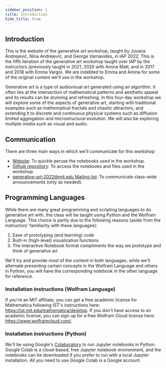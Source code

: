 ```yaml
---
sidebar_position: 1
title: Introduction
hide_title: true
---
```


## Introduction

This is the website of the generative art workshop, taught by Jovana Andrejević, Nina Andrejević, and George Varnavides, in IAP 2022.
This is the fifth iteration of the generative art workshop taught over IAP by the instructors (previously taught in 2021, 2020 with Amina Matt, and in 2017 and 2018 with Emma Vargo).
We are indebted to Emma and Amina for some of the original content we'll use in the workshop.

Generative art is a type of audiovisual art generated using an algorithm.
It often lies at the intersection of mathematical patterns and aesthetic appeal and its results can be stunning and refreshing.
In this four-day workshop we will explore some of the aspects of generative art, starting with traditional examples such as mathematical fractals and chaotic attractors, and extending it to discrete and continuous physical systems such as diffusion limited aggregation and microstructural evolution.
We will also be exploring multiple media such as visual and audio.

## Communication

There are three main ways in which we'll communicate for this workshop:
* [Website](https://gvarnavides.com/generative-art-workshop-website/): To quickle peruse the notebooks used in the workshop.
* [Github repository](https://github.com/gvarnavi/generative-art-iap): To access the notebooks and files used in the workshop.
* [generative-art-2022@mit.edu Mailing list](https://groups.mit.edu/webmoira/list/generative-art-2022): To communicate class-wide announcements (only as needed).

## Programming Languages
While there are many great programming and scripting languages to do generative art with, the class will be taught using Python and the Wolfram Language.
This choice is partly due to the following reasons (aside from the instructors' familiarity with these languages):
1. Ease of prototyping (and learning) code
2. Built-in (high-level) visualization functions
3. The interactive Notebook format compliments the way we prototype and think of generative art

We'll try and provide *most* of the content in both languages; while we'll alternate presenting certain concepts in the Wolfram Language and others in Python, you will have the corresponding notebook in the other language for reference.

### Installation instructions (Wolfram Language)
If you're an MIT affiliate, you can get a free academic license for Mathematica following IST's instructions here: https://ist.mit.edu/mathematica/desktop.
If you don't have access to an academic license, you can sign up for a free Wolfram Cloud license here: https://www.wolframcloud.com/.

### Installation instructions (Python)
We'll be using Google's [Colaboratory](https://colab.research.google.com/notebooks/welcome.ipynb) to run Jupyter notebooks in Python. Google Colab is a cloud-based, free Jupyter notebook environment, and the notebooks can be downloaded if you prefer to run with a local Jupyter installation. All you need to use Google Colab is a Google account.
